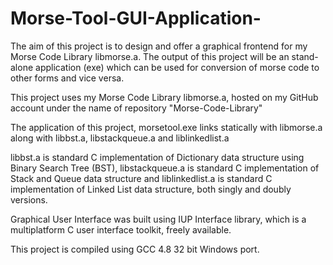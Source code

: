 # Morse-Tool-GUI-Application-

The aim of this project is to design and offer a graphical frontend for my Morse Code Library libmorse.a. The output of this project will be an stand-alone application (exe) which can be used for conversion of morse code to other forms and vice versa.

This project uses my Morse Code Library libmorse.a, hosted on my GitHub account under the name of repository "Morse-Code-Library"

The application of this project, morsetool.exe links statically with libmorse.a along with libbst.a, libstackqueue.a and liblinkedlist.a

libbst.a is standard C implementation of Dictionary data structure using Binary Search Tree (BST), libstackqueue.a is standard C implementation of Stack and Queue data structure and liblinkedlist.a is standard C implementation of Linked List data structure, both singly and doubly versions.

Graphical User Interface was built using IUP Interface library, which is a multiplatform C user interface toolkit, freely available.

This project is compiled using GCC 4.8 32 bit Windows port.

